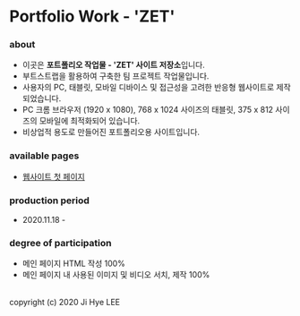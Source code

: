 # Portfolio Work - 'ZET'

### about
- 이곳은 **포트폴리오 작업물 - 'ZET' 사이트 저장소**입니다.
- 부트스트랩을 활용하여 구축한 팀 프로젝트 작업물입니다.
- 사용자의 PC, 태블릿, 모바일 디바이스 및 접근성을 고려한 반응형 웹사이트로 제작되었습니다.
- PC 크롬 브라우저 (1920 x 1080), 768 x 1024 사이즈의 태블릿, 375 x 812 사이즈의 모바일에 최적화되어 있습니다.
- 비상업적 용도로 만들어진 포트폴리오용 사이트입니다.

### available pages
- [웹사이트 첫 페이지](https://absolutelyfullycapable.github.io/zet)

### production period
- 2020.11.18 - 

### degree of participation
- 메인 페이지 HTML 작성 100%
- 메인 페이지 내 사용된 이미지 및 비디오 서치, 제작 100%

<br>
copyright (c) 2020 Ji Hye LEE
